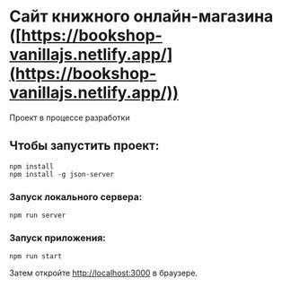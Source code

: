 # Сайт книжного онлайн-магазина ([https://bookshop-vanillajs.netlify.app/](https://bookshop-vanillajs.netlify.app/))

Проект в процессе разработки

## Чтобы запустить проект:
```
npm install
npm install -g json-server
```
### Запуск локального сервера:
```
npm run server
```
### Запуск приложения:
```
npm run start
```

Затем откройте [http://localhost:3000](http://localhost:3000) в браузере.
